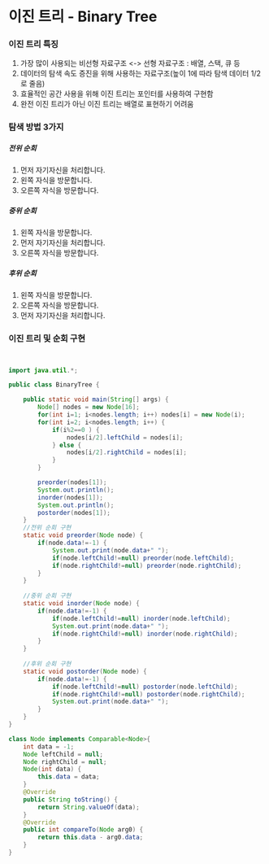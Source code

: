 # 이진 트리 - Binary Tree

### 이진 트리 특징


1) 가장 많이 사용되는 비선형 자료구조 <-> 선형 자료구조 : 배열, 스택, 큐 등
2) 데이터의 탐색 속도 증진을 위해 사용하는 자료구조(높이 1에 따라 탐색 데이터 1/2로 줄음)
3) 효율적인 공간 사용을 위해 이진 트리는 포인터를 사용하여 구현함
4) 완전 이진 트리가 아닌 이진 트리는 배열로 표현하기 어려움


### 탐색 방법 3가지


##### 전위 순회

1) 먼저 자기자신을 처리합니다.
2) 왼쪽 자식을 방문합니다.
3) 오른쪽 자식을 방문합니다.

##### 중위 순회

1) 왼쪽 자식을 방문합니다.
2) 먼저 자기자신을 처리합니다.
3) 오른쪽 자식을 방문합니다.

##### 후위 순회

1) 왼쪽 자식을 방문합니다.
2) 오른쪽 자식을 방문합니다.
3) 먼저 자기자신을 처리합니다.


### 이진 트리 및 순회 구현


```java


import java.util.*;

public class BinaryTree {

	public static void main(String[] args) {
		Node[] nodes = new Node[16];
		for(int i=1; i<nodes.length; i++) nodes[i] = new Node(i);
		for(int i=2; i<nodes.length; i++) {
			if(i%2==0 ) {
				nodes[i/2].leftChild = nodes[i];
			} else {
				nodes[i/2].rightChild = nodes[i];
			}
		}

		preorder(nodes[1]);
		System.out.println();
		inorder(nodes[1]);
		System.out.println();
		postorder(nodes[1]);
	}
	//전위 순회 구현
	static void preorder(Node node) {
		if(node.data!=-1) {
			System.out.print(node.data+" ");
			if(node.leftChild!=null) preorder(node.leftChild);
			if(node.rightChild!=null) preorder(node.rightChild);
		}
	}
	
	//중위 순회 구현
	static void inorder(Node node) {
		if(node.data!=-1) {
			if(node.leftChild!=null) inorder(node.leftChild);
			System.out.print(node.data+" ");
			if(node.rightChild!=null) inorder(node.rightChild);
		}
	}
	
	//후위 순회 구현
	static void postorder(Node node) {
		if(node.data!=-1) {
			if(node.leftChild!=null) postorder(node.leftChild);
			if(node.rightChild!=null) postorder(node.rightChild);
			System.out.print(node.data+" ");
		}
	}
}

class Node implements Comparable<Node>{
	int data = -1;
	Node leftChild = null;
	Node rightChild = null;	
	Node(int data) {
		this.data = data;
	}
	@Override
	public String toString() {
		return String.valueOf(data);
	}
	@Override
	public int compareTo(Node arg0) {
		return this.data - arg0.data;
	}
}


```

